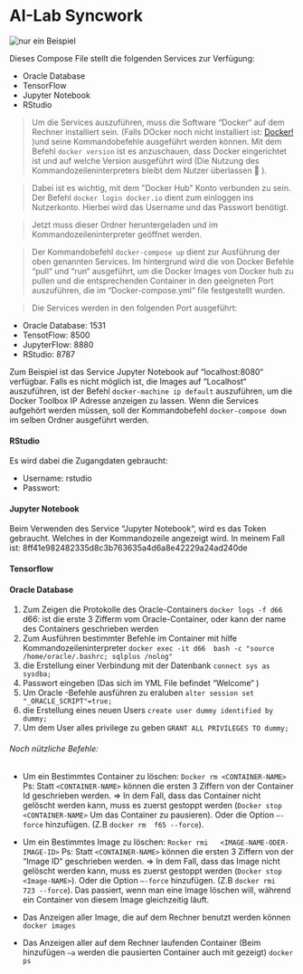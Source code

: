 # AI-Lab Syncwork

![nur ein Beispiel](https://assets.t3n.sc/magazin/wp-content/uploads/2015/11/final_docker_01.jpg?auto=format&fit=crop&h=348&ixlib=php-2.3.0&w=620 "Beispielbild")


Dieses Compose File  stellt die folgenden Services zur Verfügung:
* Oracle Database
* TensorFlow
* Jupyter Notebook
* RStudio

> Um die Services auszuführen,  muss die Software “Docker“ auf dem Rechner installiert sein. (Falls DOcker noch nicht installiert ist: [Docker!](https://www.docker.com/) )und seine Kommandobefehle ausgeführt werden können. Mit dem Befehl `docker version` ist es anzuschauen, dass Docker eingerichtet  ist und auf welche Version ausgeführt wird (Die Nutzung des Kommandozeileninterpreters  bleibt dem Nutzer überlassen  ). 

> Dabei  ist es wichtig, mit dem "Docker Hub" Konto verbunden zu  sein. Der Befehl `docker login docker.io` dient zum einloggen ins Nutzerkonto. Hierbei wird das Username und das Passwort benötigt.

> Jetzt muss dieser Ordner  heruntergeladen  und im  Kommandozeileninterpreter geöffnet werden.

> Der Kommandobefehl `docker-compose up` dient zur Ausführung der oben genannten  Services. Im hintergrund wird die  von Docker  Befehle “pull“  und  “run“ ausgeführt,  um die Docker Images  von Docker hub zu pullen und die entsprechenden Container  in den geeigneten Port auszuführen, die im “Docker-compose.yml“  file festgestellt wurden.

> Die Services werden in den folgenden Port ausgeführt:

* Oracle Database: 1531
* TensotFlow: 8500
* JupyterFlow: 8880
* RStudio: 8787


Zum Beispiel ist das Service Jupyter Notebook auf “localhost:8080“ verfügbar.
Falls es nicht möglich ist, die Images auf “Localhost“ auszuführen, ist  der Befehl `docker-machine ip default` auszuführen,  um die Docker Toolbox IP Adresse anzeigen zu lassen.
Wenn die Services aufgehört werden müssen,  soll der Kommandobefehl `docker-compose down` im selben Ordner ausgeführt werden. 

#### RStudio
Es wird dabei die Zugangdaten  gebraucht:
 * Username: rstudio
 * Passwort:  <DU-FINDEST-ES-IM-FILE>

#### Jupyter Notebook
Beim Verwenden des Service “Jupyter Notebook“, wird es das Token gebraucht. Welches in der Kommandozeile angezeigt wird. 
In meinem Fall ist:  8ff41e982482335d8c3b763635a4d6a8e42229a24ad240de

#### Tensorflow

#### Oracle Database

1. Zum Zeigen die Protokolle des Oracle-Containers 
 `docker logs -f d66`  
d66: ist  die erste 3 Zifferm vom Oracle-Container, oder kann  der name des Containers geschrieben werden
2. Zum Ausführen bestimmter Befehle  im Container mit hilfe Kommandozeileninterpreter
`docker exec -it d66  bash -c "source /home/oracle/.bashrc; sqlplus /nolog"`   
3. die Erstellung einer Verbindung mit der Datenbank 
`connect sys as sysdba;` 
4. Passwort eingeben (Das sich im YML File befindet “Welcome“ ) 
5. Um Oracle -Befehle ausführen zu eraluben
`alter session set "_ORACLE_SCRIPT"=true;` 
6. die Erstellung eines neuen  Users
`create user dummy identified by dummy;`
7. Um dem User alles privilege zu geben
`GRANT ALL PRIVILEGES TO dummy;`

###### Noch nützliche Befehle: 

* Um ein Bestimmtes Container zu löschen:
`Docker rm <CONTAINER-NAME>`
Ps: Statt `<CONTAINER-NAME>` können die ersten 3 Ziffern  von der Container Id geschrieben werden. 
=> In dem Fall, dass das Container nicht gelöscht werden kann, muss es zuerst gestoppt werden (`Docker stop <CONTAINER-NAME>`  Um das  Container zu pausieren). Oder die Option `–-force` hinzufügen. (Z.B `docker rm  f65 --force`).

* Um ein Bestimmtes Image zu löschen:
`Rocker rmi   <IMAGE-NAME-ODER-IMAGE-ID>`
Ps: Statt  `<CONTAINER-NAME>` können die ersten 3 Ziffern  von der “Image ID“ geschrieben werden. 
=>	In dem Fall, dass das Image nicht gelöscht werden kann, muss es zuerst gestoppt werden (`Docker stop <Image-NAME>`). Oder die Option `–-force` hinzufügen. (Z.B  `docker rmi  723 --force`).
Das passiert, wenn man eine Image löschen will, während ein Container von diesem Image gleichzeitig läuft.

* Das  Anzeigen aller Image, die auf dem Rechner benutzt werden können
`docker images`

* Das Anzeigen aller auf dem Rechner laufenden Container (Beim hinzufügen  `–a` werden die pausierten Container auch mit gezeigt) 
`docker ps`






